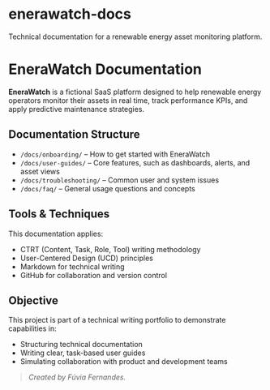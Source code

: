 # enerawatch-docs
Technical documentation for a renewable energy asset monitoring platform.
# EneraWatch Documentation

**EneraWatch** is a fictional SaaS platform designed to help renewable energy operators monitor their assets in real time, track performance KPIs, and apply predictive maintenance strategies.


##  Documentation Structure

- `/docs/onboarding/` – How to get started with EneraWatch
- `/docs/user-guides/` – Core features, such as dashboards, alerts, and asset views
- `/docs/troubleshooting/` – Common user and system issues
- `/docs/faq/` – General usage questions and concepts

##  Tools & Techniques

This documentation applies:
- CTRT (Content, Task, Role, Tool) writing methodology
- User-Centered Design (UCD) principles
- Markdown for technical writing
- GitHub for collaboration and version control

##  Objective

This project is part of a technical writing portfolio to demonstrate capabilities in:
- Structuring technical documentation
- Writing clear, task-based user guides
- Simulating collaboration with product and development teams

> *Created by Fúvia Fernandes.*

